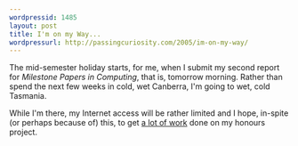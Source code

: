 ```yaml
---
wordpressid: 1485
layout: post
title: I'm on my Way...
wordpressurl: http://passingcuriosity.com/2005/im-on-my-way/
---
```

The mid-semester holiday starts, for me, when I submit my second report for <span style="font-style: italic;">Milestone Papers in Computing</span>, that is, tomorrow morning. Rather than spend the next few weeks in cold, wet Canberra, I'm going to wet, cold Tasmania.

While I'm there, my Internet access will be rather limited and I hope, in-spite (or perhaps because of) this, to get <a href="http://labelledtableaux.blogspot.com/2005/06/goals-motivation-of-procrastination.html">a lot of work</a> done on my honours project.
